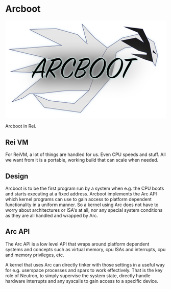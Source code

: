 # Arcboot

![Arcboot](/Arcboot.png)

Arcboot in Rei.

## Rei VM

For ReiVM, a lot of things are handled for us. Even CPU speeds and stuff. All we want from it is a portable, working build that can scale when needed.

## Design

Arcboot is to be the first program run by a system when e.g. the CPU boots and starts executing at a fixed address. Arcboot implements the Arc API which kernel programs can use to gain access to platform dependent functionality in a uniform manner. So a kernel using Arc does not have to worry about architectures or ISA's at all, nor any special system conditions as they are all handled and wrapped by Arc.

## Arc API

The Arc API is a low level API that wraps around platform dependent systems and concepts such as virtual memory, cpu ISAs and interrupts, cpu and memory privileges, etc.

A kernel that uses Arc can directly tinker with those settings in a useful way for e.g. userspace processes and sparx to work effectively. That is the key role of Neutron, to simply supervise the system state, directly handle hardware interrupts and any syscalls to gain access to a specific device.

